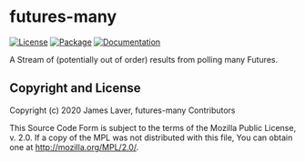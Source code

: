 # futures-many

[![License](https://img.shields.io/crates/l/futures-many.svg)](https://github.com/irrustible/futures-many/blob/main/LICENSE)
[![Package](https://img.shields.io/crates/v/futures-many.svg)](https://crates.io/crates/futures-many)
[![Documentation](https://docs.rs/futures-many/badge.svg)](https://docs.rs/futures-many)

A Stream of (potentially out of order) results from polling many Futures.

## Copyright and License

Copyright (c) 2020 James Laver, futures-many Contributors

This Source Code Form is subject to the terms of the Mozilla Public
License, v. 2.0. If a copy of the MPL was not distributed with this
file, You can obtain one at http://mozilla.org/MPL/2.0/.

